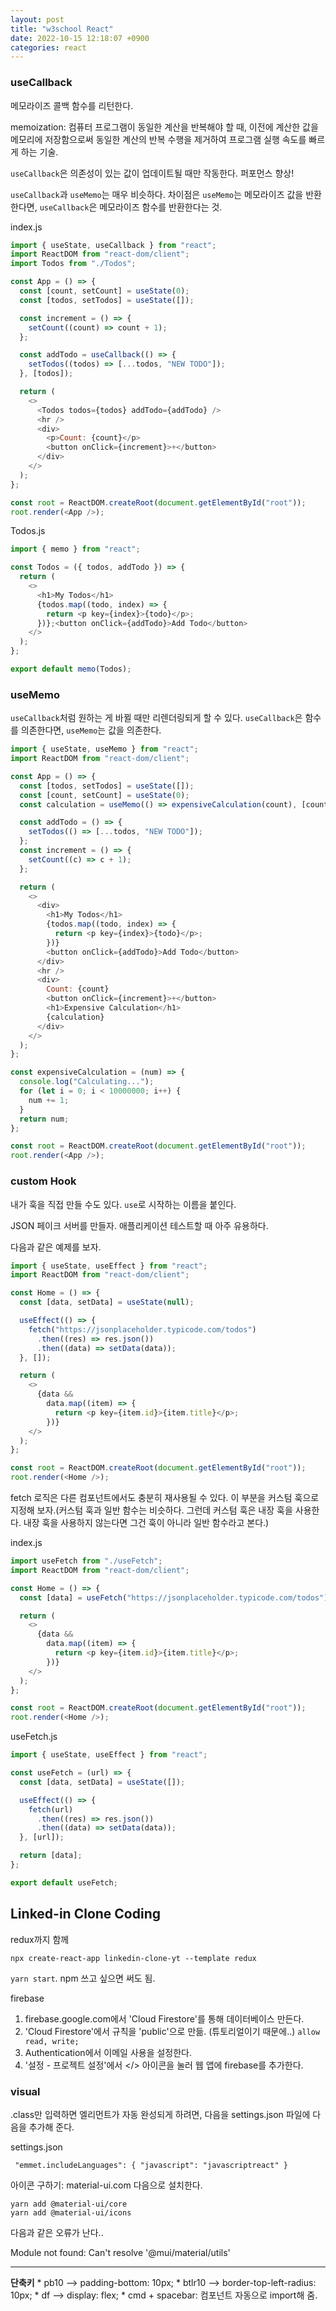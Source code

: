 ```yaml
---
layout: post
title: "w3school React"
date: 2022-10-15 12:18:07 +0900
categories: react
---
```


### useCallback

메모라이즈 콜백 함수를 리턴한다.

memoization: 컴퓨터 프로그램이 동일한 계산을 반복해야 할 때, 이전에 계산한 값을 메모리에 저장함으로써 동일한 계산의 반복 수행을 제거하여 프로그램 실행 속도를 빠르게 하는 기술.

`useCallback`은 의존성이 있는 값이 업데이트될 때만 작동한다. 퍼포먼스 향상!

`useCallback`과 `useMemo`는 매우 비슷하다. 차이점은 `useMemo`는 메모라이즈 값을 반환한다면, `useCallback`은 메모라이즈 함수를 반환한다는 것.

index.js

```js
import { useState, useCallback } from "react";
import ReactDOM from "react-dom/client";
import Todos from "./Todos";

const App = () => {
  const [count, setCount] = useState(0);
  const [todos, setTodos] = useState([]);

  const increment = () => {
    setCount((count) => count + 1);
  };

  const addTodo = useCallback(() => {
    setTodos((todos) => [...todos, "NEW TODO"]);
  }, [todos]);

  return (
    <>
      <Todos todos={todos} addTodo={addTodo} />
      <hr />
      <div>
        <p>Count: {count}</p>
        <button onClick={increment}>+</button>
      </div>
    </>
  );
};

const root = ReactDOM.createRoot(document.getElementById("root"));
root.render(<App />);
```

Todos.js

```js
import { memo } from "react";

const Todos = ({ todos, addTodo }) => {
  return (
    <>
      <h1>My Todos</h1>
      {todos.map((todo, index) => {
        return <p key={index}>{todo}</p>;
      })};<button onClick={addTodo}>Add Todo</button>
    </>
  );
};

export default memo(Todos);
```

### useMemo

`useCallback`처럼 원하는 게 바뀔 때만 리렌더링되게 할 수 있다. `useCallback`은 함수를 의존한다면, `useMemo`는 값을 의존한다.

```js
import { useState, useMemo } from "react";
import ReactDOM from "react-dom/client";

const App = () => {
  const [todos, setTodos] = useState([]);
  const [count, setCount] = useState(0);
  const calculation = useMemo(() => expensiveCalculation(count), [count]);

  const addTodo = () => {
    setTodos(() => [...todos, "NEW TODO"]);
  };
  const increment = () => {
    setCount((c) => c + 1);
  };

  return (
    <>
      <div>
        <h1>My Todos</h1>
        {todos.map((todo, index) => {
          return <p key={index}>{todo}</p>;
        })}
        <button onClick={addTodo}>Add Todo</button>
      </div>
      <hr />
      <div>
        Count: {count}
        <button onClick={increment}>+</button>
        <h1>Expensive Calculation</h1>
        {calculation}
      </div>
    </>
  );
};

const expensiveCalculation = (num) => {
  console.log("Calculating...");
  for (let i = 0; i < 10000000; i++) {
    num += 1;
  }
  return num;
};

const root = ReactDOM.createRoot(document.getElementById("root"));
root.render(<App />);
```

### custom Hook

내가 훅을 직접 만들 수도 있다. `use`로 시작하는 이름을 붙인다.

JSON 페이크 서버를 만들자. 애플리케이션 테스트할 때 아주 유용하다.

다음과 같은 예제를 보자.

```js
import { useState, useEffect } from "react";
import ReactDOM from "react-dom/client";

const Home = () => {
  const [data, setData] = useState(null);

  useEffect(() => {
    fetch("https://jsonplaceholder.typicode.com/todos")
      .then((res) => res.json())
      .then((data) => setData(data));
  }, []);

  return (
    <>
      {data &&
        data.map((item) => {
          return <p key={item.id}>{item.title}</p>;
        })}
    </>
  );
};

const root = ReactDOM.createRoot(document.getElementById("root"));
root.render(<Home />);
```

fetch 로직은 다른 컴포넌트에서도 충분히 재사용될 수 있다. 이 부분을 커스텀 훅으로 지정해 보자.(커스텀 훅과 일반 함수는 비슷하다. 그런데 커스텀 훅은 내장 훅을 사용한다. 내장 훅을 사용하지 않는다면 그건 훅이 아니라 일반 함수라고 본다.)

index.js

```js
import useFetch from "./useFetch";
import ReactDOM from "react-dom/client";

const Home = () => {
  const [data] = useFetch("https://jsonplaceholder.typicode.com/todos");

  return (
    <>
      {data &&
        data.map((item) => {
          return <p key={item.id}>{item.title}</p>;
        })}
    </>
  );
};

const root = ReactDOM.createRoot(document.getElementById("root"));
root.render(<Home />);
```

useFetch.js

```js
import { useState, useEffect } from "react";

const useFetch = (url) => {
  const [data, setData] = useState([]);

  useEffect(() => {
    fetch(url)
      .then((res) => res.json())
      .then((data) => setData(data));
  }, [url]);

  return [data];
};

export default useFetch;
```

## Linked-in Clone Coding

redux까지 함께

```
npx create-react-app linkedin-clone-yt --template redux
```

`yarn start`. npm 쓰고 싶으면 써도 됨.

firebase

1. firebase.google.com에서 'Cloud Firestore'를 통해 데이터베이스 만든다.
2. 'Cloud Firestore'에서 규칙을 'public'으로 만듦. (튜토리얼이기 때문에..)
   `allow read, write;`
3. Authentication에서 이메일 사용을 설정한다.
4. '설정 - 프로젝트 설정'에서 </> 아이콘을 눌러 웹 앱에 firebase를 추가한다.

### visual

.class만 입력하면 엘리먼트가 자동 완성되게 하려면, 다음을 settings.json 파일에 다음을 추가해 준다.

settings.json

```
 "emmet.includeLanguages": { "javascript": "javascriptreact" }
```

아이콘 구하기: material-ui.com
다음으로 설치한다.

```
yarn add @material-ui/core
yarn add @material-ui/icons
```

다음과 같은 오류가 난다..

Module not found: Can't resolve '@mui/material/utils'

<hr />
<b>단축키</b>
* pb10 --> padding-bottom: 10px;
* btlr10 --> border-top-left-radius: 10px;
* df --> display: flex;
* cmd + spacebar: 컴포넌트 자동으로 import해 줌.
